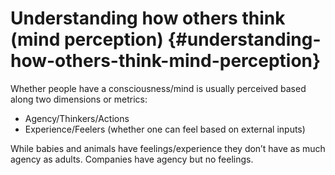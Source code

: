 # Understanding how others think (mind perception) {#understanding-how-others-think-mind-perception}

Whether people have a consciousness/mind is usually perceived based along two dimensions or metrics:

*   Agency/Thinkers/Actions
*   Experience/Feelers (whether one can feel based on external inputs)

While babies and animals have feelings/experience they don’t have as much agency as adults. Companies have agency but no feelings.